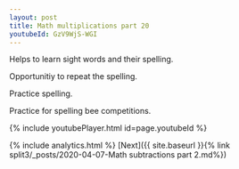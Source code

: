 ```yaml
---
layout: post
title: Math multiplications part 20
youtubeId: GzV9WjS-WGI
---
```

 
 
Helps to learn sight words and their spelling.

Opportunitiy to repeat the spelling. 

Practice spelling. 
 
Practice for spelling bee competitions. 
 
{% include youtubePlayer.html id=page.youtubeId %}
 
 
{% include analytics.html %} 
[Next]({{ site.baseurl }}{% link  split3/_posts/2020-04-07-Math subtractions part 2.md%})
 
